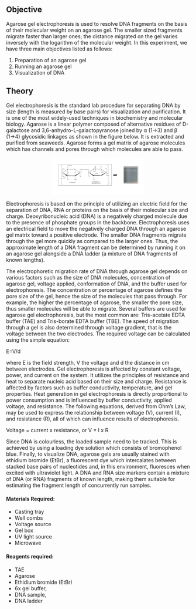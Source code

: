 ## Objective 

Agarose gel electrophoresis is used to resolve DNA fragments on the basis of their molecular weight on an agarose gel. The smaller sized fragments migrate faster than larger ones; the distance migrated on the gel varies inversely with the logarithm of the molecular weight. In this experiment, we have three main objectives listed as follows:
1. Preparation of an agarose gel
2. Running an agarose gel 
3. Visualization of DNA 


## Theory

Gel electrophoresis is the standard lab procedure for separating DNA by size (length is measured by base pairs) for visualization and purification. It is one of the most widely-used techniques in biochemistry and molecular biology. Agarose is a linear polymer composed of alternative residues of D-galactose and 3,6-anhydro-L-galactopyranose joined by α (1→3) and β (1→4) glycosidic linkages as shown in the figure below. It is extracted and purified from seaweeds. Agarose forms a gel matrix of agarose molecules which has channels and pores through which molecules are able to pass. 

<div align="center">
<img src="images/gel.png" width="50%">
</div> 


Electrophoresis is based on the principle of utilizing an electric field for the separation of DNA, RNA or proteins on the basis of their molecular size and charge. Deoxyribonucleic acid (DNA) is a negatively charged molecule due to the presence of phosphate groups in the backbone. Electrophoresis uses an electrical field to move the negatively charged DNA through an agarose gel matrix toward a positive electrode. The smaller DNA fragments migrate through the gel more quickly as compared to the larger ones. Thus, the approximate length of a DNA fragment can be determined by running it on an agarose gel alongside a DNA ladder (a mixture of DNA fragments of known lengths).

The electrophoretic migration rate of DNA through agarose gel depends on various factors such as the size of DNA molecules, concentration of agarose gel, voltage applied, conformation of DNA, and the buffer used for electrophoresis. The concentration or percentage of agarose defines the pore size of the gel, hence the size of the molecules that pass through. For example, the higher the percentage of agarose, the smaller the pore size, thus smaller molecules will be able to migrate. Several buffers are used for agarose gel electrophoresis, but the most common are: Tris-acetate EDTA buffer (TAE) and Tris-borate EDTA buffer (TBE). The speed of migration through a gel is also determined through voltage gradient, that is the voltage between the two electrodes. The required voltage can be calculated using the simple equation:

E=V/d

where E is the field strength, V the voltage and d the distance in cm between electrodes. Gel electrophoresis is affected by constant voltage, power, and current on the system. It utilizes the principles of resistance and heat to separate nucleic acid based on their size and charge. Resistance is affected by factors such as buffer conductivity, temperature, and gel properties. Heat generation in gel electrophoresis is directly proportional to power consumption and is influenced by buffer conductivity, applied voltage, and resistance.
The following equations, derived from Ohm’s Law, may be used to express the relationship between voltage (V), current (I), and resistance (R), all of which can influence results of electrophoresis.

Voltage = current x resistance, or V = I x R

Since DNA is colourless, the loaded sample need to be tracked. This is achieved by using a loading dye solution which consists of bromophenol blue. Finally, to visualize DNA, agarose gels are usually stained with ethidium bromide (EtBr), a fluorescent dye which intercalates between stacked base pairs of nucleotides and, in this environment, fluoresces when excited with ultraviolet light. A DNA and RNA size markers contain a mixture of DNA (or RNA) fragments of known length, making them suitable for estimating the fragment length of concurrently run samples.


#### Materials Required:
- Casting tray
- Well combs
- Voltage source
- Gel box
- UV light source
- Microwave

#### Reagents required:
- TAE 
- Agarose
- Ethidium bromide (EtBr)
- 6x gel buffer,
- DNA sample,
- DNA ladder

